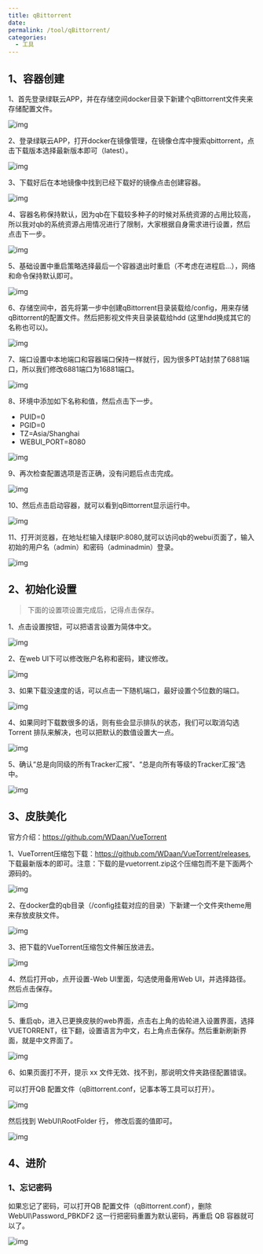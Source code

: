```yaml
---
title: qBittorrent
date: 
permalink: /tool/qBittorrent/
categories:
  - 工具
---
```

## 1、容器创建

1、首先登录绿联云APP，并在存储空间docker目录下新建个qBittorrent文件夹来存储配置文件。

![img](./img/0101.png)

2、登录绿联云APP，打开docker在镜像管理，在镜像仓库中搜索qbittorrent，点击下载版本选择最新版本即可（latest）。

![img](./img/0102.png)

3、下载好后在本地镜像中找到已经下载好的镜像点击创建容器。

![img](./img/0103.png)

4、容器名称保持默认，因为qb在下载较多种子的时候对系统资源的占用比较高，所以我对qb的系统资源占用情况进行了限制，大家根据自身需求进行设置，然后点击下一步。

![img](./img/0104.png)

5、基础设置中重启策略选择最后一个容器退出时重启（不考虑在进程启...），网络和命令保持默认即可。

![img](./img/0105.png)

6、存储空间中，首先将第一步中创建qBittorrent目录装载给/config，用来存储qBittorrent的配置文件。然后把影视文件夹目录装载给hdd (这里hdd换成其它的名称也可以)。

![img](./img/0106.png)

7、端口设置中本地端口和容器端口保持一样就行，因为很多PT站封禁了6881端口，所以我们修改6881端口为16881端口。

![img](./img/0107.png)

8、环境中添加如下名称和值，然后点击下一步。
- PUID=0
- PGID=0
- TZ=Asia/Shanghai
- WEBUI_PORT=8080

![img](./img/0108.png)

9、再次检查配置选项是否正确，没有问题后点击完成。

![img](./img/0109.png)

10、然后点击启动容器，就可以看到qBittorrent显示运行中。

![img](./img/0110.png)

11、打开浏览器，在地址栏输入绿联IP:8080,就可以访问qb的webui页面了，输入初始的用户名（admin）和密码（adminadmin）登录。

![img](./img/0111.png)

## 2、初始化设置

>下面的设置项设置完成后，记得点击保存。

1、点击设置按钮，可以把语言设置为简体中文。

![img](./img/0112.png)

2、在web UI下可以修改账户名称和密码，建议修改。

![img](./img/0113.png)

3、如果下载没速度的话，可以点击一下随机端口，最好设置个5位数的端口。

![img](./img/0114.png)

4、如果同时下载数很多的话，则有些会显示排队的状态，我们可以取消勾选Torrent 排队来解决，也可以把默认的数值设置大一点。

![img](./img/0115.png)

5、确认“总是向同级的所有Tracker汇报”、“总是向所有等级的Tracker汇报”选中。

![img](./img/0116.png)

## 3、皮肤美化

官方介绍：<https://github.com/WDaan/VueTorrent>

1、VueTorrent压缩包下载：<https://github.com/WDaan/VueTorrent/releases>,下载最新版本的即可。注意：下载的是vuetorrent.zip这个压缩包而不是下面两个源码的。

![img](./img/0117.png)

2、在docker盘的qb目录（/config挂载对应的目录）下新建一个文件夹theme用来存放皮肤文件。

![img](./img/0118.png)

3、把下载的VueTorrent压缩包文件解压放进去。

![img](./img/0119.png)

4、然后打开qb，点开设置-Web UI里面，勾选使用备用Web UI，并选择路径。然后点击保存。

![img](./img/0120.png)

5、重启qb，进入已更换皮肤的web界面，点击右上角的齿轮进入设置界面，选择VUETORRENT，往下翻，设置语言为中文，右上角点击保存。然后重新刷新界面，就是中文界面了。

![img](./img/0121.png)

6、如果页面打不开，提示 xx 文件无效、找不到，那说明文件夹路径配置错误。

可以打开QB 配置文件（qBittorrent.conf，记事本等工具可以打开）。

![img](./img/0122.png)

然后找到 WebUI\RootFolder 行， 修改后面的值即可。

![img](./img/0123.png)

## 4、进阶

### 1、忘记密码

如果忘记了密码，可以打开QB 配置文件（qBittorrent.conf），删除 WebUI\Password_PBKDF2 这一行把密码重置为默认密码，再重启 QB 容器就可以了。

![img](./img/0124.png)

